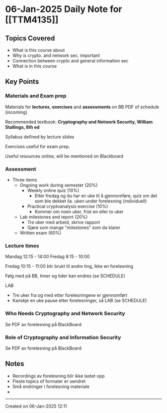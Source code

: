 # 06-Jan-2025 Daily Note for [[TTM4135]]

## Topics Covered
* What is this course about
* Why is crypto. and network sec. important
* Connection between crypto and general information sec
* What is in this course

## Key Points

### Materials and Exam prep
Materials for **lectures**, **exercises** and **assessments** on BB
	PDF of schedule (incoming)

Recommended textbook: **Cryptography and Network Security, William Stallings, 8th ed**

Syllabus defined by lecture slides

Exercises useful for exam prep.

Useful resources online, will be mentioned on Blackboard

### Assessment
* Three items
	* Ongoing work during semester (20%)
		* Weekly online quiz (10%)
			* Etter fredag og du har en uke til å gjennomføre, quiz om det som ble dekket ila. uken under forelesning (individuell)
		* Practical cryptoanalysis exercise (10%)
			* Kommer om noen uker, frist en eller to uker
	* Lab milestones and report (20%)
		* Tre uker med arbeid, skrive rapport
		* Gjøre som mange "milestones" som du klarer
	* Written exam (60%)

### Lecture times

Mandag 12:15 - 14:00
Fredag 8:15 - 10:00

Fredag 10:15 - 11:00 blir brukt til andre ting, ikke en forelesning

Følg med på BB, timer og tider kan endres (se SCHEDULE)

LAB
* Tre uker fra og med etter forelesningene er gjennomført
* Kanskje en uke pause etter forelesninger, så LAB (se SCHEDULE)

### Who Needs Cryptography and Network Security

Se PDF av forelesning på BlackBoard

### Role of Cryptography and Information Security

Se PDF av forelesning på BlackBoard
## Notes
- Recordings av forelesning blir ikke lastet opp
- Fleste topics of formater er uendret
- Små endringer i forelesning materiale
- 

---

Created on 06-Jan-2025 12:11
